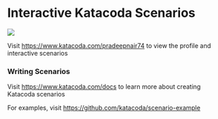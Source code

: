 # Interactive Katacoda Scenarios

[![](http://shields.katacoda.com/katacoda/pradeepnair74/count.svg)](https://www.katacoda.com/pradeepnair74 "Get your profile on Katacoda.com")

Visit https://www.katacoda.com/pradeepnair74 to view the profile and interactive scenarios

### Writing Scenarios
Visit https://www.katacoda.com/docs to learn more about creating Katacoda scenarios

For examples, visit https://github.com/katacoda/scenario-example
